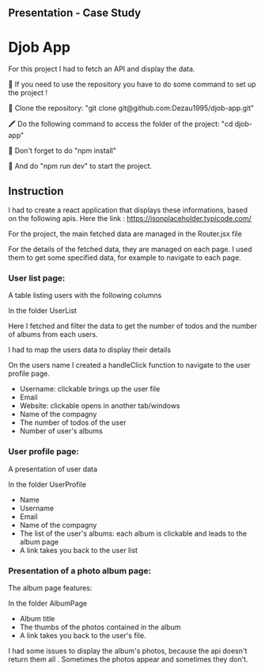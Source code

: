 ## Presentation - Case Study

<h1>Djob App</h1>

<p>For this project I had to fetch an API and display the data.</p>

<p> 🔺 If you need to use the repository you have to do some command to set up the project !</p>

<p> 📁 Clone the repository: "git clone git@github.com:Dezau1995/djob-app.git"</p>

<p> 🖍️ Do the following command to access the folder of the project: "cd djob-app" </p>

<p> 📌 Don't forget to do "npm install"</p>

<p> 📍 And do "npm run dev" to start the project.</p>

<h2>Instruction</h2>

<p>I had to create a react application that displays these informations, based on the following apis. Here the link : <a href="https://jsonplaceholder.typicode.com/" target="_blank">https://jsonplaceholder.typicode.com/</a></p>

<p>For the project, the main fetched data are managed in the Router.jsx file</p>

<p>For the details of the fetched data, they are managed on each page. I used them to get some specified data, for example to navigate to each page.</p>

<h3>User list page:</h3>
<p>A table listing users with the following columns</p>

<p>In the folder UserList</p>
<p>Here I fetched and filter the data to get the number of todos and the number of albums from each users.</p>
<p>I had to map the users data to display their details</p>
<p>On the users name I created a handleClick function to navigate to the user profile page.</p>

<ul>
<li>Username: clickable brings up the user file</li>
<li>Email</li>
<li>Website: clickable opens in another tab/windows</li>
<li>Name of the compagny</li>
<li>The number of todos of the user</li>
<li>Number of user's albums</li>
</ul>

<h3>User profile page:</h3>
<p>A presentation of user data</p>

<p>In the folder UserProfile</p>

<ul>
<li>Name</li>
<li>Username</li>
<li>Email</li>
<li>Name of the compagny</li>
<li>The list of the user's albums: each album is clickable and leads to the album page</li>
<li>A link takes you back to the user list</li>
</ul>

<h3>Presentation of a photo album page:</h3>
<p>The album page features:</p>

<p>In the folder AlbumPage</p>

<ul>
<li>Album title</li>
<li>The thumbs of the photos contained in the album</li>
<li>A link takes you back to the user's file.</li>
</ul>

<p>I had some issues to display the album's photos, because the api doesn't return them all . Sometimes the photos appear and sometimes they don't.</p>
